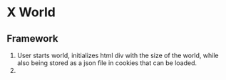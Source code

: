 # X World

## Framework

1. User starts world, initializes html div with the size of the world, while also being stored as a json file in cookies that can be loaded.
2. 